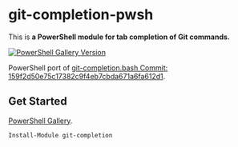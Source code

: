 # git-completion-pwsh

This is **a PowerShell module for tab completion of Git commands.**

[![PowerShell Gallery Version](https://img.shields.io/powershellgallery/v/git-completion)](https://www.powershellgallery.com/packages/git-completion)

PowerShell port of [git-completion.bash Commit: 159f2d50e75c17382c9f4eb7cbda671a6fa612d1](https://github.com/git/git/blob/159f2d50e75c17382c9f4eb7cbda671a6fa612d1/contrib/completion/git-completion.bash).

## Get Started

[PowerShell Gallery](https://www.powershellgallery.com/packages/git-completion).

```powershell
Install-Module git-completion
```
